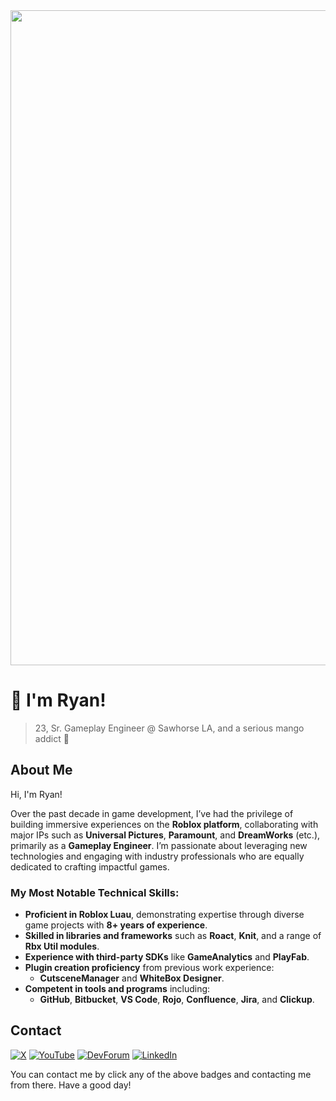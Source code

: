 <img src="https://github.com/RyanChang25/RyanChang25/assets/56273820/0c2e7a07-5719-4f72-a0d5-0a46b294c96b" width="1048">

# :wave: I'm Ryan!

> 23, Sr. Gameplay Engineer @ Sawhorse LA, and a serious mango addict 🥭

## About Me

Hi, I'm Ryan! 

Over the past decade in game development, I’ve had the privilege of building immersive experiences on the **Roblox platform**, collaborating with major IPs such as **Universal Pictures**, **Paramount**, and **DreamWorks** (etc.), primarily as a **Gameplay Engineer**. I’m passionate about leveraging new technologies and engaging with industry professionals who are equally dedicated to crafting impactful games. 

### My Most Notable Technical Skills:

- **Proficient in Roblox Luau**, demonstrating expertise through diverse game projects with **8+ years of experience**.
- **Skilled in libraries and frameworks** such as **Roact**, **Knit**, and a range of **Rbx Util modules**.
- **Experience with third-party SDKs** like **GameAnalytics** and **PlayFab**.
- **Plugin creation proficiency** from previous work experience:
  - **CutsceneManager** and **WhiteBox Designer**.
- **Competent in tools and programs** including:
  - **GitHub**, **Bitbucket**, **VS Code**, **Rojo**, **Confluence**, **Jira**, and **Clickup**.

## Contact

[![X](https://img.shields.io/badge/X-black?logo=x&logoColor=white&style=for-the-badge)](https://twitter.com/Ryanisawesome25)
[![YouTube](https://img.shields.io/badge/youtube-ff0000?logo=youtube&logoColor=white&style=for-the-badge)](https://www.youtube.com/channel/UC2FwZHMBgVPL4-abTm8qN5g)
[![DevForum](https://img.shields.io/badge/DevForum-00a0ff?logo=robloxstudio&logoColor=white&style=for-the-badge)](https://devforum.roblox.com/u/ryanisawesome25)
[![LinkedIn](https://img.shields.io/badge/LinkedIn-0077B5?style=for-the-badge&logo=linkedin&logoColor=white)](https://www.linkedin.com/in/ryan-chang-7713221a2/)

You can contact me by click any of the above badges and contacting me from there. Have a good day!
